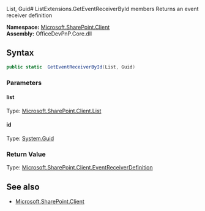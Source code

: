 List, Guid# ListExtensions.GetEventReceiverById members
Returns an event receiver definition  

**Namespace:** [Microsoft.SharePoint.Client](Microsoft.SharePoint.Client.md)  
**Assembly:** OfficeDevPnP.Core.dll  
## Syntax
```C#
public static  GetEventReceiverById(List, Guid)
```
### Parameters
#### list
Type: [Microsoft.SharePoint.Client.List](Microsoft.SharePoint.Client.List.md) 
#### 
#### id
Type: [System.Guid](System.Guid.md) 
#### 
### Return Value
Type: [Microsoft.SharePoint.Client.EventReceiverDefinition](Microsoft.SharePoint.Client.EventReceiverDefinition.md)
## See also
- [Microsoft.SharePoint.Client](Microsoft.SharePoint.Client.md)
